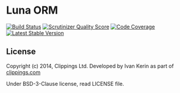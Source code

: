 # Luna ORM

[![Build Status](https://travis-ci.org/clippings/luna.png?branch=master)](https://travis-ci.org/clippings/luna)
[![Scrutinizer Quality Score](https://scrutinizer-ci.com/g/clippings/luna/badges/quality-score.png?s=57a2e2c70f39e76cd55d7d6d7938a56404deb468)](https://scrutinizer-ci.com/g/clippings/luna/)
[![Code Coverage](https://scrutinizer-ci.com/g/clippings/luna/badges/coverage.png?s=ffc98c29ef43ccddf14b2df890f230a9c1d99e18)](https://scrutinizer-ci.com/g/clippings/luna/)
[![Latest Stable Version](https://poser.pugx.org/openbuildings/luna/v/stable.png)](https://packagist.org/packages/openbuildings/luna)



## License


Copyright (c) 2014, Clippings Ltd. Developed by Ivan Kerin as part of [clippings.com](http://clippings.com)

Under BSD-3-Clause license, read LICENSE file.
